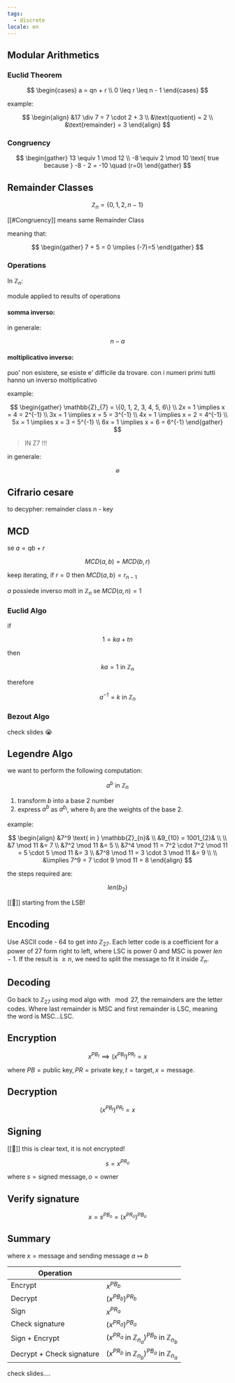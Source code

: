 ```yaml
---
tags:
  - discrete
locale: en
---
```


## Modular Arithmetics

### Euclid Theorem

$$
\begin{cases}
a = qn + r \\
0 \leq r \leq n - 1
\end{cases}
$$

example:

$$
\begin{align}
&17 \div 7 = 7 \cdot 2 + 3 \\
&\text{quotient} = 2 \\
&\text{remainder} = 3
\end{align}
$$

### Congruency

$$
\begin{gather}
13 \equiv 1 \mod 12 \\
-8 \equiv 2 \mod 10 \text{ true because } -8 - 2 = -10 \quad (r=0)
\end{gather}
$$

## Remainder Classes

$$
\mathbb{Z}_{n} = \{0, 1, 2, n - 1\}
$$

[[#Congruency]] means same Remainder Class

meaning that:

$$
\begin{gather}
7 + 5 = 0 \implies (-7)=5
\end{gather}
$$

### Operations

In $\mathbb{Z}_{n}$:

module applied to results of operations

#### somma inverso:

in generale:

$$
n-a
$$

#### moltiplicativo inverso:

puo' non esistere, se esiste e' difficile da trovare. con i numeri primi tutti hanno un inverso moltiplicativo

example:

$$
\begin{gather}
\mathbb{Z}_{7} = \{0, 1, 2, 3, 4, 5, 6\} \\
2x = 1 \implies x = 4 = 2^{-1} \\
3x = 1 \implies x = 5 = 3^{-1} \\
4x = 1 \implies x = 2 = 4^{-1} \\
5x = 1 \implies x = 3 = 5^{-1} \\
6x = 1 \implies x = 6 = 6^{-1}
\end{gather}
$$

> IN Z7 !!!

in generale:

$$
\varnothing
$$

## Cifrario cesare

to decypher: remainder class n - key

## MCD

se $a = qb + r$

$$
MCD(a, b) = MCD(b, r)
$$

keep iterating, if $r=0$ then $MCD(a,b)=r_{n-1}$

$a$ possiede inverso molt in $\mathbb{Z}_{n}$ se $MCD(a, n) = 1$

### Euclid Algo

if

$$
1 = ka + tn
$$

then

$$
ka = 1 \text{ in } \mathbb{Z}_{n}
$$

therefore

$$
a^{-1} = k \text{ in } \mathbb{Z}_{n}
$$

### Bezout Algo

check slides 😭

## Legendre Algo

we want to perform the following computation:

$$
a^b \text{ in } \mathbb{Z}_{n}
$$

1. transform $b$ into a base $2$ number
2. express $a^b$ as $a^{b_{i}}$, where $b_i$ are the weights of the base $2$.

example:

$$
\begin{align}
&7^9 \text{ in } \mathbb{Z}_{n}& \\
&9_{10} = 1001_{2}& \\
\\
&7 \mod 11 &= 7 \\
&7^2 \mod 11 &= 5 \\
&7^4 \mod 11 = 7^2 \cdot 7^2 \mod 11 = 5 \cdot 5 \mod 11 &= 3 \\
&7^8 \mod 11 = 3 \cdot 3 \mod 11 &= 9 \\
\\
&\implies 7^9 = 7 \cdot 9 \mod 11 = 8
\end{align}
$$

the steps required are:

$$
len(b_{2})
$$

[[🚨]] starting from the LSB!

## Encoding

Use ASCII code - 64 to get into $\mathbb{Z}_{27}$. Each letter code is a coefficient for a power of $27$ form right to left, where LSC is power $0$ and MSC is power $len - 1$. If the result is $\geq n$, we need to split the message to fit it inside $\mathbb{Z}_{n}$.

## Decoding

Go back to $\mathbb{Z}_{27}$ using mod algo with $\mod 27$, the remainders are the letter codes. Where last remainder is MSC and first remainder is LSC, meaning the word is MSC...LSC.

## Encryption

$$
x^{PB_{t}} \implies (x^{PB_{t}})^{PR_{t}} = x
$$

where $PB = \text{public key}, PR = \text{private key}, t = \text{target}, x = \text{message}$.

## Decryption

$$
(x^{PB_{t}})^{{PR_{t}}} = x
$$

## Signing

[[🚨]] this is clear text, it is not encrypted!

$$
s = x^{PR_{o}}
$$

where $s = \text{signed message}, o = \text{owner}$

## Verify signature

$$
x = s^{PB_{o}} = (x^{PR_{o}})^{PB_{o}}
$$

## Summary

where $x = \text{message}$ and sending message $a \mapsto b$

| Operation                 |                                                                                       |
| ------------------------- | ------------------------------------------------------------------------------------- |
| Encrypt                   | $x^{PB_{b}}$                                                                          |
| Decrypt                   | $(x^{PB_{b}})^{PR_{b}}$                                                               |
| Sign                      | $x^{PR_{a}}$                                                                          |
| Check signature           | $(x^{PR_{a}})^{PB_{a}}$                                                               |
| Sign + Encrypt            | $(x^{PR_{a}} \text{ in } \mathbb{Z}_{n_{a}})^{PB_{b}} \text{ in } \mathbb{Z}_{n_{b}}$ |
| Decrypt + Check signature | $(x^{PR_{b}} \text{ in } \mathbb{Z}_{n_{b}})^{PB_{a}} \text{ in } \mathbb{Z}_{n_{a}}$ |

check slides....
